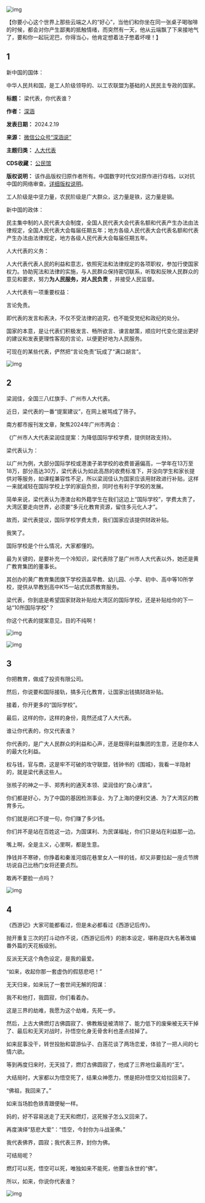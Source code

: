 ![img](https://chinadigitaltimes.net/chinese/files/2024/02/post-705217-65d3806b897e4.)


【你要小心这个世界上那些云端之人的“好心”，当他们和你坐在同一张桌子喝咖啡的时候，都会对你产生鄙夷的抵触情绪，而突然有一天，他从云端飘了下来接地气了，要和你一起玩泥巴，你得当心，他肯定想着法子憋着坏哩！】


1
-


新中国的国体：


中华人民共和国，是工人阶级领导的、以工农联盟为基础的人民民主专政的国家。




**标题：** 梁代表，你代表谁？  

**作者：** [深涵](https://chinadigitaltimes.net/space/深涵说)  

**发表日期：** 2024.2.19  

**来源：** [微信公众号“深涵说”](https://web.archive.org/web/https://mp.weixin.qq.com/s/xgbvmDF57-7_SoYJAgtL4A)  

**主题归类：** [人大代表](https://chinadigitaltimes.net/space/人大代表)  

**CDS收藏：** [公民馆](https://chinadigitaltimes.net/space/%E5%85%AC%E6%B0%91%E9%A6%86)  

**版权说明：** 该作品版权归原作者所有。中国数字时代仅对原作进行存档，以对抗中国的网络审查。[详细版权说明](https://chinadigitaltimes.net/chinese/copyright)。


工人阶级是中坚力量，农民阶级是广大群众，这力量是铁，这力量是钢。


新中国的政体：


民主集中制的人民代表大会制度，全国人民代表大会代表名额和代表产生办法由法律规定，全国人民代表大会每届任期五年；地方各级人民代表大会代表名额和代表产生办法由法律规定，地方各级人民代表大会每届任期五年。


人大代表的义务：


人大代表代表人民的利益和意志，依照宪法和法律规定的各项职权，参加行使国家权力。协助宪法和法律的实施，与人民群众保持密切联系，听取和反映人民群众的意见和要求，努力**为人民服务，对人民负责** ，并接受人民监督。


人大代表有一项重要权益：


言论免责。


即代表的发言和表决，不仅不受法律的追究，也不能受党纪和政纪的处分。


国家的本意，是让代表们积极发言、畅所欲言、谏言献策，顺应时代变化提出更好的建议和发表更理性客观的言论，以便更好地为人民服务。


可现在的某些代表，俨然把“言论免责”玩成了“满口胡言”。


![img](https://chinadigitaltimes.net/chinese/files/2024/02/post-705217-65d3806ba2378.)


2
-


梁润佳，全国三八红旗手、广州市人大代表。


近日，梁代表的一番“提案建议”，在网上被骂成了筛子。


南方都市报刊发文章，聚焦2024年广州市两会：


《广州市人大代表梁润佳提案：为降低国际学校学费，提供财政支持》。


梁代表认为：


以广州为例，大部分国际学校或港澳子弟学校的收费普遍偏高，一学年在13万至18万，部分高达30万，梁代表认为如此高昂的收费标准下，并没向学生和家长提供对等服务，如课程兼容性不足，所以梁润佳认为国家应该用财政进行补贴，这样一来就减轻在国际学校上学的家庭负担，同时也有利于学校的发展。


简单来说，梁代表认为港澳台和外籍学生在我们这边上“国际学校”，学费太贵了，大湾区要走向世界，必须要“多元化教育资源，留住多元化人才”。


故而，梁代表提议，国际学校学费太贵，我们国家应该提供财政补贴。


我笑了。


国际学校是个什么情况，大家都懂的。


最为关键的，是要补充一个冷知识，梁代表除了是广州市人大代表以外，她还是黄广教育集团的董事长。


其创办的黄广教育集团旗下学校涵盖早教、幼儿园、小学、初中、高中等10所学校，提供从早教到高中K15一站式优质教育服务。


梁代表，你到底是希望国家财政补贴给大湾区的国际学校，还是补贴给你的下一站“10所国际学校”？


你这个代表的提案意见，目的不纯啊！


![img](https://chinadigitaltimes.net/chinese/files/2024/02/post-705217-65d3806bc4bb8.)


![img](https://chinadigitaltimes.net/chinese/files/2024/02/post-705217-65d3806bf224c.png)


3
-


你把教育，做成了投资有限公司。


然后，你说要和国际接轨，搞多元化教育，让国家出钱搞财政补贴。


接着，你开更多的“国际学校”。


最后，这样的你，这样的身份，竟然还成了人大代表。


谁让你代表的，你又代表谁？


你代表的，是广大人民群众的利益和心声，还是既得利益集团的生意，还是你本人的最大化利益。


权与钱，官与商，这是牢不可破的攻守联盟，钱钟书的《围城》，我看一半隐射的，就是梁代表这些人。


张核子的神之一手、郑秀利的通天本领、梁润佳的“良心谏言”。


你们都是好心，为了中国的基因检测事业、为了上海的便利交通、为了大湾区的教育多元。


你们就是闭口不提一句，你们赚了多少钱。


你们并不是站在百姓这一边，为国谋利、为民谋福祉，你们只是站在利益那一边。


嘴上啊，全是主义，心里啊，都是生意。


挣钱并不寒碜，你挣着和秦淮河烟花巷里女人一样的钱，却又非要拉起一座贞节牌坊说自己比杨门女将还要贞烈。


敢再不要脸一点吗？


![img](https://chinadigitaltimes.net/chinese/files/2024/02/post-705217-65d3806c2512e.png)


4
-


《西游记》大家可能都看过，但是未必都看过《西游记后传》。


抛开重复三次的打斗动作不说，《西游记后传》的剧本设定，堪称是四大名著改编番外篇的天花板级别。


反派无天这个角色设定，是我的最爱。


“如来，收起你那一套虚伪的假慈悲吧！”


无天归来，如来玩了一套世间无解的阳谋：


我不和他打，我圆寂，你们看着办。


这是三界的劫难，我愿为这个劫难，先死一步。


然后，上古大佛燃灯古佛圆寂了、佛教叛徒被清除了、能力低下的废柴被无天干掉了、最后和无天对战时，孙悟空化身无骨舍利也差点挂掉了。


如来屁事没干，转世投胎和碧游仙子、白莲花谈了两场恋爱，体验了一把人间的七情六欲。


等到再度归来时，无天挂了，燃灯古佛圆寂了，他成了三界地位最高的“王”。


大结局时，大家都以为悟空死了，结果众神愿力，愣是把孙悟空又给拉回来了。


“佛祖，我回来了。”


如来当场脸色铁青跟便秘一样。


妈的，好不容易送走了无天和燃灯，这死猴子怎么又回来了。


再度演绎“慈悲大爱”：“悟空，今封你为斗战圣佛。”


我代表佛界，圆寂；我代表三界，封你为佛。


可结局呢？


燃灯可以死，悟空可以死，唯独如来不能死，他要当永世的“佛”。


所以，如来，你说你代表谁？


![img](https://chinadigitaltimes.net/chinese/files/2024/02/post-705217-65d3806c439ca.)

